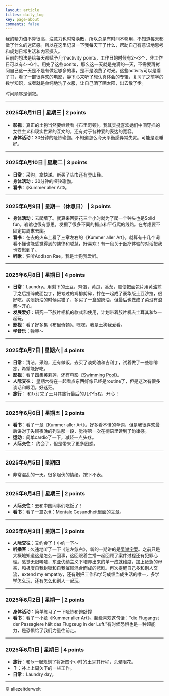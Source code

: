 ```yaml
---
layout: article
titles: daily_log
key: page-about
comments: false
---
```

我的精力值不算很高，注意力也时常涣散，所以总是有时间不够用，不知道每天都做了什么的迷茫感。所以在这里记录一下我每天干了什么，帮助自己有意识地思考和规划日常生活和内容摄入。  
目前的想法是给每天都赋予几个activity points，工作日的时候有2～3个，非工作日可以有4～6个。用完了这些ponits，那么这一天就是完满的一天，不需要再拷问自己这一天是不是有做足够多的事，是不是浪费了时光。这些activity可以是看了书，看了一部很喜欢的电影，静下心来听了想认真体会的专辑，复习了之前学的数学知识，或者就是单纯地洗了衣服，让自己晒了晒太阳，出去散了步。  

时间顺序是倒叙。

---
### 2025年6月11日 | 星期三 | 2 points
- **影视**：真正的土狗当然要继续看《布里奇顿》。我其实挺喜欢她们中间穿插的女性主义和现实世界的互文的，还有对于各种爱的表达的宽容。
- **身体活动**：30分钟的哑铃瑜伽。不知道怎么今天平衡感异常失灵。可能是没睡好。
  
---
### 2025年6月10日 | 星期二 | 3 points
- **日常**：采购，拿快递。新买了头巾还有登山鞋。
- **身体活动**：30分钟的哑铃瑜伽。
- **看书**：《Kummer aller Art》。
  
---
### 2025年6月9日 | 星期一（休息日） | 3 points
- **身体活动**：去爬墙了。就算来回要花三个小时就为了爬一个钟头也是Solid fun。岩馆也很有意思，发掘了很多不同的抓点和平行爬的线路。在考虑要不固定每周末去爬。
- **看书**：在去的火车上看了三章左右的《Kummer aller Art》。就算有十几个词看不懂也能感觉得到的韵律和聪慧，好喜欢！有一段关于医疗体验的对话把我也安慰到了。
- **听歌**：狂听Addison Rae。我是土狗我爱听。

---
### 2025年6月8日 | 星期日 | 4 points
- **日常**：Laundry。用剩下的土豆，鸡蛋，黄瓜，番茄，顺便把面包片用黄油煎了之后捏碎成面包丁，把考过的鸡排剪碎，拌在一起成了豪华版土豆沙拉，很好吃。买淡奶油的时候买错了，多买了一盒酸奶油，但最后也做成了菜没有浪费～开心。
- **发展爱好**：研究一下胶片相机的款式和使用，计划带着胶片机去土耳其和fx一起玩。
- **影视**：看了好多集《布里奇顿》。嘿嘿，我是土狗我爱看。
- **学音乐**：弹琴～
  
---
### 2025年6月7日 | 星期六 | 4 points
- **日常**：清洁，采购，还有做饭，去买了淡奶油和吉利丁，试着做了一些咖啡冻，希望能好吃。
- **影视**：看了四集芙莉莲，还有电影《[Swimming Pool](https://mubi.com/en/de/films/swimming-pool)》。
- **人际交往**： 星期六待在一起看点东西好像已经是routine了，但是这次有很多谈话和眼泪。好迷茫。
- **旅行**： 和fx订完了土耳其旅行最后的几个行程，开心！
  
---
### 2025年6月6日 | 星期五 | 2 points
- **看书**：看了一章《Kummer aller Art》。好多看不懂的单词，但是我很喜欢最后讲对于失眠夜晚的列举那一段，觉得第一次在德语里读到了韵律感。
- **运动**：简单cardio了一下，减轻一点头疼。
- **人际交往**： 约会了，但是带来了更多困惑。

---
### 2025年6月5日 | 星期四 
- 非常混乱的一天。很多起伏的情绪。按下不表。

---
### 2025年6月4日 | 星期三 | 2 points
- **人际交往**：去和中国同事们吃饭了！
- **看书**：看了一篇Zeit：Mentale Gesundheit里面的文章。

---
### 2025年6月3日 | 星期二 | 2 points
- **人际交往**：又约会了！小约一下～
- **听播客**：久违地听了一下《忽左忽右》，新的一期讲的是[吴谢宇案](https://open.spotify.com/episode/6lv4BuPM9TGynw0GLpM0cy)。之前只是大概地知道这是怎么一回事，这回跟着主播一起回顾了案件过程还有犯罪心理。感觉无限唏嘘，东亚优绩主义下培养出来的单一成就维度，加上疲惫的母亲，和极度自我封锁和自我催眠混合而成的悲剧。再次提醒自己多和别人交流，extend my empathy，还有别把工作和学习成绩当成生活的唯一，多学学怎么玩，还有怎么和别人一起玩。
  
---
### 2025年6月2日 | 星期一 | 2 points
- **身体活动**：简单练习了一下哑铃和俯卧撑
- **看书**：看了一小章《Kummer aller Art》。超级喜欢这句话："die Flugangst der Passagiere hält das Flugzeug in der Luft."有时候恐惧也是一种超能力，是恐惧给了我们力量往前走。
  
---
### 2025年6月1日 | 星期日 | 4 points
- **旅行**：和fx一起规划了将近四个小时的土耳其行程，头晕眼花。
- **？**：补上上周欠下的一些工作。
- **日常**：Laundry day。
  
---

© allezeitderwelt    


